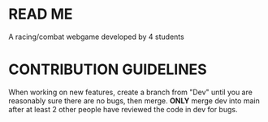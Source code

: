 # READ ME
A racing/combat webgame developed by 4 students

# CONTRIBUTION GUIDELINES
When working on new features, create a branch from "Dev" until you are reasonably sure there are no bugs, then merge. **ONLY** merge dev into main after at least 2 other people have reviewed the code in dev for bugs.
